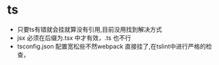 # ts

- 只要ts有错就会挂就算没有引用,目前没用找到解决方式
- jsx 必须在后缀为.tsx 中才有效，.ts 也不行
- tsconfig.json 配置宽松些不然webpack 直接挂了,在tslint中进行严格的检查，